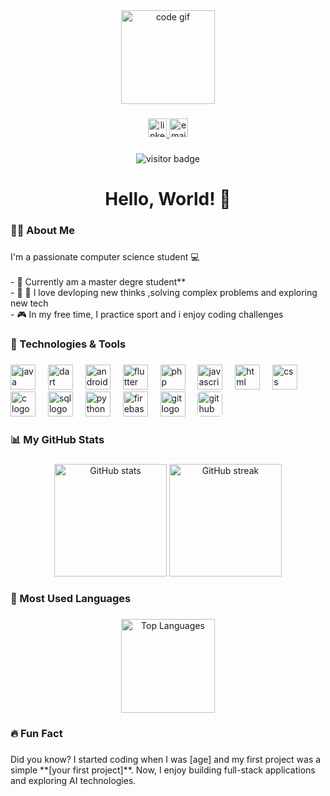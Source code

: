 <div align="center">
    <img height="150" src="https://media.giphy.com/media/QssGEmpkyEOhBCb7e1/giphy.gif" alt="code gif" />
</div>

###

<div align="center">
    <a href="https://www.linkedin.com/in/khedirwassim"> 
        <img src="https://img.shields.io/badge/LinkedIn-0A66C2?style=for-the-badge&logo=linkedin&logoColor=white" height="30" alt="linkedin logo" />
    </a>
    <a href="mailto:khedirwassim@example.com">
        <img src="https://img.shields.io/badge/Email-D14836?style=for-the-badge&logo=gmail&logoColor=white" height="30" alt="email logo" />
    </a>
</div>

###

<div align="center">
    <img src="https://visitor-badge.laobi.icu/badge?page_id=khedirwassim.khedirwassim" alt="visitor badge" />
</div>

###

<h1 align="center">Hello, World! 👋</h1>

###

<h3 align="left">👨‍💻  About Me</h3>

###

<p align="left">I'm a passionate computer science student 💻<br><br>- 🔭 Currently am a master degre student**<br>- 🌱 🧩 I love devloping new thinks ,solving complex problems and exploring new tech<br>- 🎮 In my free time, I practice sport and i enjoy coding challenges</p>

###

<h3 align="left">🚀 Technologies & Tools</h3>

###

<div align="left">
    <!-- Java -->
    <img src="https://cdn.jsdelivr.net/gh/devicons/devicon/icons/java/java-original.svg" height="40" alt="java logo" />
    <img width="12" />
    <!-- Dart -->
    <img src="https://cdn.jsdelivr.net/gh/devicons/devicon/icons/dart/dart-original.svg" height="40" alt="dart logo" />
    <img width="12" />
    <!-- Android Studio -->
    <img src="https://cdn.jsdelivr.net/gh/devicons/devicon/icons/androidstudio/androidstudio-original.svg" height="40" alt="android studio logo" />
    <img width="12" />
    <!-- Flutter -->
    <img src="https://cdn.jsdelivr.net/gh/devicons/devicon/icons/flutter/flutter-original.svg" height="40" alt="flutter logo" />
    <img width="12" />
    <!-- PHP -->
    <img src="https://cdn.jsdelivr.net/gh/devicons/devicon/icons/php/php-original.svg" height="40" alt="php logo" />
    <img width="12" />
    <!-- JavaScript -->
    <img src="https://cdn.jsdelivr.net/gh/devicons/devicon/icons/javascript/javascript-original.svg" height="40" alt="javascript logo" />
    <img width="12" />
    <!-- HTML -->
    <img src="https://cdn.jsdelivr.net/gh/devicons/devicon/icons/html5/html5-original.svg" height="40" alt="html logo" />
    <img width="12" />
    <!-- CSS -->
    <img src="https://cdn.jsdelivr.net/gh/devicons/devicon/icons/css3/css3-original.svg" height="40" alt="css logo" />
    <img width="12" />
    <!-- C -->
    <img src="https://cdn.jsdelivr.net/gh/devicons/devicon/icons/c/c-original.svg" height="40" alt="c logo" />
    <img width="12" />
    <!-- SQL -->
    <img src="https://cdn.jsdelivr.net/gh/devicons/devicon/icons/mysql/mysql-original.svg" height="40" alt="sql logo" />
    <img width="12" />
    <!-- Python -->
    <img src="https://cdn.jsdelivr.net/gh/devicons/devicon/icons/python/python-original.svg" height="40" alt="python logo" />
    <img width="12" />
    <!-- Firebase -->
    <img src="https://cdn.jsdelivr.net/gh/devicons/devicon/icons/firebase/firebase-plain.svg" height="40" alt="firebase logo" />
    <img width="12" />
    <!-- Git -->
    <img src="https://cdn.jsdelivr.net/gh/devicons/devicon/icons/git/git-original.svg" height="40" alt="git logo" />
    <img width="12" />
    <!-- GitHub -->
    <img src="https://cdn.jsdelivr.net/gh/devicons/devicon/icons/github/github-original.svg" style="background-color:white; border-radius: 5px;" height="40" alt="github logo" />
</div>

###

<h3 align="left">📊  My GitHub Stats</h3>

###

<div align="center">
    <img src="https://github-readme-stats.vercel.app/api?username=khedirwassim&show_icons=true&theme=gruvbox&hide_border=true" height="180" alt="GitHub stats" />
    <img src="https://github-readme-streak-stats.herokuapp.com?user=khedirwassim&theme=gruvbox&hide_border=true" height="180" alt="GitHub streak" />
</div>

###

<h3 align="left">🌟  Most Used Languages</h3>

###

<div align="center">
    <img src="https://github-readme-stats.vercel.app/api/top-langs/?username=khedirwassim&layout=compact&theme=gruvbox&hide_border=true" height="150" alt="Top Languages" />
</div>

###

<h3 align="left">🔥  Fun Fact</h3>

###

<p align="left">Did you know? I started coding when I was [age] and my first project was a simple **[your first project]**. Now, I enjoy building full-stack applications and exploring AI technologies.</p>
